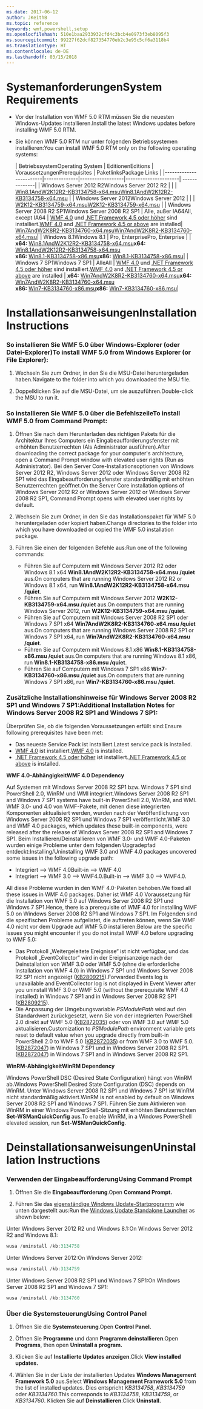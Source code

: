 ```yaml
---
ms.date: 2017-06-12
author: JKeithB
ms.topic: reference
keywords: wmf,powershell,setup
ms.openlocfilehash: 510e1baa2933932cfd4c3bcb4e0973f3eb8095f3
ms.sourcegitcommit: 99227f62dcf827354770eb2c3e95c5cf6a3118b4
ms.translationtype: HT
ms.contentlocale: de-DE
ms.lasthandoff: 03/15/2018
---
```

# <a name="system-requirements"></a><span data-ttu-id="85734-102">Systemanforderungen</span><span class="sxs-lookup"><span data-stu-id="85734-102">System Requirements</span></span>

- <span data-ttu-id="85734-103">Vor der Installation von WMF 5.0 RTM müssen Sie die neuesten Windows-Updates installieren.</span><span class="sxs-lookup"><span data-stu-id="85734-103">Install the latest Windows updates before installing WMF 5.0 RTM.</span></span>
- <span data-ttu-id="85734-104">Sie können WMF 5.0 RTM nur unter folgenden Betriebssystemen installieren:</span><span class="sxs-lookup"><span data-stu-id="85734-104">You can install WMF 5.0 RTM only on the following operating systems:</span></span>

    | <span data-ttu-id="85734-105">Betriebssystem</span><span class="sxs-lookup"><span data-stu-id="85734-105">Operating System</span></span>       | <span data-ttu-id="85734-106">Editionen</span><span class="sxs-lookup"><span data-stu-id="85734-106">Editions</span></span>         | <span data-ttu-id="85734-107">Voraussetzungen</span><span class="sxs-lookup"><span data-stu-id="85734-107">Prerequisites</span></span>        |  <span data-ttu-id="85734-108">Paketlinks</span><span class="sxs-lookup"><span data-stu-id="85734-108">Package Links</span></span> |
    |------------------------|--------------|------------------|----------------------| --------------|
    | <span data-ttu-id="85734-109">Windows Server 2012 R2</span><span class="sxs-lookup"><span data-stu-id="85734-109">Windows Server 2012 R2</span></span> |  |  | [<span data-ttu-id="85734-110">Win8.1AndW2K12R2-KB3134758-x64.msu</span><span class="sxs-lookup"><span data-stu-id="85734-110">Win8.1AndW2K12R2-KB3134758-x64.msu</span></span>](http://go.microsoft.com/fwlink/?LinkId=717507) |
    | <span data-ttu-id="85734-111">Windows Server 2012</span><span class="sxs-lookup"><span data-stu-id="85734-111">Windows Server 2012</span></span>    |  |  | [<span data-ttu-id="85734-112">W2K12-KB3134759-x64.msu</span><span class="sxs-lookup"><span data-stu-id="85734-112">W2K12-KB3134759-x64.msu</span></span>](http://go.microsoft.com/fwlink/?LinkId=717506) |
    | <span data-ttu-id="85734-113">Windows Server 2008 R2 SP1</span><span class="sxs-lookup"><span data-stu-id="85734-113">Windows Server 2008 R2 SP1</span></span> | <span data-ttu-id="85734-114">Alle, außer IA64</span><span class="sxs-lookup"><span data-stu-id="85734-114">All, except IA64</span></span> | <span data-ttu-id="85734-115">[WMF 4.0](http://www.microsoft.com/en-us/download/details.aspx?id=40855) und [.NET Framework 4.5 oder höher](https://msdn.microsoft.com/library/5a4x27ek.aspx) sind installiert.</span><span class="sxs-lookup"><span data-stu-id="85734-115">[WMF 4.0](http://www.microsoft.com/en-us/download/details.aspx?id=40855) and [.NET Framework 4.5 or above](https://msdn.microsoft.com/library/5a4x27ek.aspx) are installed</span></span>| [<span data-ttu-id="85734-116">Win7AndW2K8R2-KB3134760-x64.msu</span><span class="sxs-lookup"><span data-stu-id="85734-116">Win7AndW2K8R2-KB3134760-x64.msu</span></span>](http://go.microsoft.com/fwlink/?LinkId=717504)|
    | <span data-ttu-id="85734-117">Windows 8.1</span><span class="sxs-lookup"><span data-stu-id="85734-117">Windows 8.1</span></span> | <span data-ttu-id="85734-118">Pro, Enterprise</span><span class="sxs-lookup"><span data-stu-id="85734-118">Pro, Enterprise</span></span> | | <span data-ttu-id="85734-119">**x64:** [Win8.1AndW2K12R2-KB3134758-x64.msu](http://go.microsoft.com/fwlink/?LinkId=717507)</span><span class="sxs-lookup"><span data-stu-id="85734-119">**x64:**  [Win8.1AndW2K12R2-KB3134758-x64.msu](http://go.microsoft.com/fwlink/?LinkId=717507)</span></span> </br> <span data-ttu-id="85734-120">**x86:** [Win8.1-KB3134758-x86.msu](http://go.microsoft.com/fwlink/?LinkID=717963)</span><span class="sxs-lookup"><span data-stu-id="85734-120">**x86:**  [Win8.1-KB3134758-x86.msu](http://go.microsoft.com/fwlink/?LinkID=717963)</span></span>|
    | <span data-ttu-id="85734-121">Windows 7 SP1</span><span class="sxs-lookup"><span data-stu-id="85734-121">Windows 7 SP1</span></span> | <span data-ttu-id="85734-122">Alle</span><span class="sxs-lookup"><span data-stu-id="85734-122">All</span></span> | <span data-ttu-id="85734-123">[WMF 4.0](http://www.microsoft.com/en-us/download/details.aspx?id=40855) und [.NET Framework 4.5 oder höher](https://msdn.microsoft.com/library/5a4x27ek.aspx) sind installiert.</span><span class="sxs-lookup"><span data-stu-id="85734-123">[WMF 4.0](http://www.microsoft.com/en-us/download/details.aspx?id=40855) and [.NET Framework 4.5 or above](https://msdn.microsoft.com/library/5a4x27ek.aspx) are installed</span></span> | <span data-ttu-id="85734-124">**x64:** [Win7AndW2K8R2-KB3134760-x64.msu](http://go.microsoft.com/fwlink/?LinkId=717504)</span><span class="sxs-lookup"><span data-stu-id="85734-124">**x64:**  [Win7AndW2K8R2-KB3134760-x64.msu](http://go.microsoft.com/fwlink/?LinkId=717504)</span></span>  </br> <span data-ttu-id="85734-125">**x86:** [Win7-KB3134760-x86.msu](http://go.microsoft.com/fwlink/?LinkID=717962)</span><span class="sxs-lookup"><span data-stu-id="85734-125">**x86:**  [Win7-KB3134760-x86.msu](http://go.microsoft.com/fwlink/?LinkID=717962)</span></span>|

# <a name="installation-instructions"></a><span data-ttu-id="85734-126">Installationsanweisungen</span><span class="sxs-lookup"><span data-stu-id="85734-126">Installation Instructions</span></span>

### <a name="to-install-wmf-50-from-windows-explorer-or-file-explorer"></a><span data-ttu-id="85734-127">So installieren Sie WMF 5.0 über Windows-Explorer (oder Datei-Explorer)</span><span class="sxs-lookup"><span data-stu-id="85734-127">To install WMF 5.0 from Windows Explorer (or File Explorer):</span></span>

1. <span data-ttu-id="85734-128">Wechseln Sie zum Ordner, in den Sie die MSU-Datei heruntergeladen haben.</span><span class="sxs-lookup"><span data-stu-id="85734-128">Navigate to the folder into which you downloaded the MSU file.</span></span>

2. <span data-ttu-id="85734-129">Doppelklicken Sie auf die MSU-Datei, um sie auszuführen.</span><span class="sxs-lookup"><span data-stu-id="85734-129">Double-click the MSU to run it.</span></span>

### <a name="to-install-wmf-50-from-command-prompt"></a><span data-ttu-id="85734-130">So installieren Sie WMF 5.0 über die Befehlszeile</span><span class="sxs-lookup"><span data-stu-id="85734-130">To install WMF 5.0 from Command Prompt:</span></span>

1. <span data-ttu-id="85734-131">Öffnen Sie nach dem Herunterladen des richtigen Pakets für die Architektur Ihres Computers ein Eingabeaufforderungsfenster mit erhöhten Benutzerrechten (Als Administrator ausführen).</span><span class="sxs-lookup"><span data-stu-id="85734-131">After downloading the correct package for your computer's architecture, open a Command Prompt window with elevated user rights (Run as Administrator).</span></span> <span data-ttu-id="85734-132">Bei den Server Core-Installationsoptionen von Windows Server 2012 R2, Windows Server 2012 oder Windows Server 2008 R2 SP1 wird das Eingabeaufforderungsfenster standardmäßig mit erhöhten Benutzerrechten geöffnet.</span><span class="sxs-lookup"><span data-stu-id="85734-132">On the Server Core installation options of Windows Server 2012 R2 or Windows Server 2012 or Windows Server 2008 R2 SP1, Command Prompt opens with elevated user rights by default.</span></span>

2. <span data-ttu-id="85734-133">Wechseln Sie zum Ordner, in den Sie das Installationspaket für WMF 5.0 heruntergeladen oder kopiert haben.</span><span class="sxs-lookup"><span data-stu-id="85734-133">Change directories to the folder into which you have downloaded or copied the WMF 5.0 installation package.</span></span>

3. <span data-ttu-id="85734-134">Führen Sie einen der folgenden Befehle aus:</span><span class="sxs-lookup"><span data-stu-id="85734-134">Run one of the following commands:</span></span>
    - <span data-ttu-id="85734-135">Führen Sie auf Computern mit Windows Server 2012 R2 oder Windows 8.1 x64 **Win8.1AndW2K12R2-KB3134758-x64.msu /quiet** aus.</span><span class="sxs-lookup"><span data-stu-id="85734-135">On computers that are running Windows Server 2012 R2 or Windows 8.1 x64, run **Win8.1AndW2K12R2-KB3134758-x64.msu /quiet**.</span></span>
    - <span data-ttu-id="85734-136">Führen Sie auf Computern mit Windows Server 2012 **W2K12-KB3134759-x64.msu /quiet** aus.</span><span class="sxs-lookup"><span data-stu-id="85734-136">On computers that are running Windows Server 2012, run **W2K12-KB3134759-x64.msu /quiet**.</span></span>
    - <span data-ttu-id="85734-137">Führen Sie auf Computern mit Windows Server 2008 R2 SP1 oder Windows 7 SP1 x64 **Win7AndW2K8R2-KB3134760-x64.msu /quiet** aus.</span><span class="sxs-lookup"><span data-stu-id="85734-137">On computers that are running Windows Server 2008 R2 SP1 or Windows 7 SP1 x64, run **Win7AndW2K8R2-KB3134760-x64.msu /quiet**.</span></span>
    - <span data-ttu-id="85734-138">Führen Sie auf Computern mit Windows 8.1 x86 **Win8.1-KB3134758-x86.msu /quiet** aus.</span><span class="sxs-lookup"><span data-stu-id="85734-138">On computers that are running Windows 8.1 x86, run **Win8.1-KB3134758-x86.msu /quiet**.</span></span>
    - <span data-ttu-id="85734-139">Führen Sie auf Computern mit Windows 7 SP1 x86 **Win7-KB3134760-x86.msu /quiet** aus.</span><span class="sxs-lookup"><span data-stu-id="85734-139">On computers that are running Windows 7 SP1 x86, run **Win7-KB3134760-x86.msu /quiet**.</span></span>

### <a name="additional-installation-notes-for-windows-server-2008-r2-sp1-and-windows-7-sp1"></a><span data-ttu-id="85734-140">Zusätzliche Installationshinweise für Windows Server 2008 R2 SP1 und Windows 7 SP1:</span><span class="sxs-lookup"><span data-stu-id="85734-140">Additional Installation Notes for Windows Server 2008 R2 SP1 and Windows 7 SP1:</span></span>

<span data-ttu-id="85734-141">Überprüfen Sie, ob die folgenden Voraussetzungen erfüllt sind:</span><span class="sxs-lookup"><span data-stu-id="85734-141">Ensure following prerequisites have been met:</span></span>
- <span data-ttu-id="85734-142">Das neueste Service Pack ist installiert.</span><span class="sxs-lookup"><span data-stu-id="85734-142">Latest service pack is installed.</span></span>
- <span data-ttu-id="85734-143">[WMF 4.0](http://www.microsoft.com/en-us/download/details.aspx?id=40855) ist installiert.</span><span class="sxs-lookup"><span data-stu-id="85734-143">[WMF 4.0](http://www.microsoft.com/en-us/download/details.aspx?id=40855) is installed.</span></span>
- <span data-ttu-id="85734-144">[.NET Framework 4.5 oder höher](https://msdn.microsoft.com/library/5a4x27ek.aspx) ist installiert.</span><span class="sxs-lookup"><span data-stu-id="85734-144">[.NET Framework 4.5 or above](https://msdn.microsoft.com/library/5a4x27ek.aspx) is installed.</span></span>

<span data-ttu-id="85734-145">**WMF 4.0-Abhängigkeit**</span><span class="sxs-lookup"><span data-stu-id="85734-145">**WMF 4.0 Dependency**</span></span>

<span data-ttu-id="85734-146">Auf Systemen mit Windows Server 2008 R2 SP1 bzw. Windows 7 SP1 sind PowerShell 2.0, WinRM und WMI integriert.</span><span class="sxs-lookup"><span data-stu-id="85734-146">Windows Server 2008 R2 SP1 and Windows 7 SP1 systems have built-in PowerShell 2.0, WinRM, and WMI.</span></span> <span data-ttu-id="85734-147">WMF 3.0- und 4.0 von WMF-Pakete, mit denen diese integrierten Komponenten aktualisiert werden, wurden nach der Veröffentlichung von Windows Server 2008 R2 SP1 und Windows 7 SP1 veröffentlicht.</span><span class="sxs-lookup"><span data-stu-id="85734-147">WMF 3.0 and WMF 4.0 packages, which updates these built-in components, were released after the release of Windows Server 2008 R2 SP1 and Windows 7 SP1.</span></span> <span data-ttu-id="85734-148">Beim Installieren/Deinstallieren von WMF 3.0- und WMF 4.0-Paketen wurden einige Probleme unter dem folgenden Upgradepfad entdeckt:</span><span class="sxs-lookup"><span data-stu-id="85734-148">Installing/Uninstalling WMF 3.0 and WMF 4.0 packages uncovered some issues in the following upgrade path:</span></span>

- <span data-ttu-id="85734-149">Integriert --> WMF 4.0</span><span class="sxs-lookup"><span data-stu-id="85734-149">Built-in --> WMF 4.0</span></span>
- <span data-ttu-id="85734-150">Integriert --> WMF 3.0 --> WMF4.0.</span><span class="sxs-lookup"><span data-stu-id="85734-150">Built-in --> WMF 3.0 --> WMF4.0.</span></span> 

<span data-ttu-id="85734-151">All diese Probleme wurden in den WMF 4.0-Paketen behoben.</span><span class="sxs-lookup"><span data-stu-id="85734-151">We fixed all these issues in WMF 4.0 packages.</span></span> <span data-ttu-id="85734-152">Daher ist WMF 4.0 Voraussetzung für die Installation von WMF 5.0 auf Windows Server 2008 R2 SP1 und Windows 7 SP1.</span><span class="sxs-lookup"><span data-stu-id="85734-152">Hence, there is a prerequisite of WMF 4.0 for installing WMF 5.0 on Windows Server 2008 R2 SP1 and Windows 7 SP1.</span></span> <span data-ttu-id="85734-153">Im Folgenden sind die spezifischen Probleme aufgelistet, die auftreten können, wenn Sie WMF 4.0 nicht vor dem Upgrade auf WMF 5.0 installieren:</span><span class="sxs-lookup"><span data-stu-id="85734-153">Below are the specific issues you might encounter if you do not install WMF 4.0 before upgrading to WMF 5.0:</span></span>

- <span data-ttu-id="85734-154">Das Protokoll „Weitergeleitete Ereignisse“ ist nicht verfügbar, und das Protokoll „EventCollector“ wird in der Ereignisanzeige nach der Deinstallation von WMF 3.0 oder WMF 5.0 (ohne die erforderliche Installation von WMF 4.0) in Windows 7 SP1 und Windows Server 2008 R2 SP1 nicht angezeigt ([KB2809215](https://support.microsoft.com/en-us/kb/2809215)).</span><span class="sxs-lookup"><span data-stu-id="85734-154">Forwarded Events log is unavailable and EventCollector log is not displayed in Event Viewer after you uninstall WMF 3.0 or WMF 5.0 (without the prerequisite WMF 4.0 installed) in Windows 7 SP1 and in Windows Server 2008 R2 SP1 ([KB2809215](https://support.microsoft.com/en-us/kb/2809215)).</span></span>
- <span data-ttu-id="85734-155">Die Anpassung der Umgebungsvariable *PSModulePath* wird auf den Standardwert zurückgesetzt, wenn Sie von der integrierten PowerShell 2.0 direkt auf WMF 5.0 ([KB2872035](https://support.microsoft.com/en-us/kb/2872035)) oder von WMF 3.0 auf WMF 5.0 aktualisieren.</span><span class="sxs-lookup"><span data-stu-id="85734-155">Customization to *PSModulePath* environment variable gets reset to default value when you upgrade directly from built-in PowerShell 2.0 to WMF 5.0 ([KB2872035](https://support.microsoft.com/en-us/kb/2872035)) or from WMF 3.0 to WMF 5.0.</span></span> <span data-ttu-id="85734-156">([KB2872047](https://support.microsoft.com/en-us/kb/2872047)) in Windows 7 SP1 und in Windows Server 2008 R2 SP1.</span><span class="sxs-lookup"><span data-stu-id="85734-156">([KB2872047](https://support.microsoft.com/en-us/kb/2872047)) in Windows 7 SP1 and in Windows Server 2008 R2 SP1.</span></span>

<span data-ttu-id="85734-157">**WinRM-Abhängigkeit**</span><span class="sxs-lookup"><span data-stu-id="85734-157">**WinRM Dependency**</span></span>

<span data-ttu-id="85734-158">Windows PowerShell DSC (Desired State Configuration) hängt von WinRM ab.</span><span class="sxs-lookup"><span data-stu-id="85734-158">Windows PowerShell Desired State Configuration (DSC) depends on WinRM.</span></span> <span data-ttu-id="85734-159">Unter Windows Server 2008 R2 SP1 und Windows 7 SP1 ist WinRM nicht standardmäßig aktiviert.</span><span class="sxs-lookup"><span data-stu-id="85734-159">WinRM is not enabled by default on Windows Server 2008 R2 SP1 and Windows 7 SP1.</span></span> <span data-ttu-id="85734-160">Führen Sie zum Aktivieren von WinRM in einer Windows PowerShell-Sitzung mit erhöhten Benutzerrechten **Set-WSManQuickConfig** aus.</span><span class="sxs-lookup"><span data-stu-id="85734-160">To enable WinRM, in a Windows PowerShell elevated session, run **Set-WSManQuickConfig**.</span></span>

# <a name="uninstallation-instructions"></a><span data-ttu-id="85734-161">Deinstallationsanweisungen</span><span class="sxs-lookup"><span data-stu-id="85734-161">Uninstallation Instructions</span></span>

### <a name="using-command-prompt"></a><span data-ttu-id="85734-162">Verwenden der Eingabeaufforderung</span><span class="sxs-lookup"><span data-stu-id="85734-162">Using Command Prompt</span></span>

1.  <span data-ttu-id="85734-163">Öffnen Sie die **Eingabeaufforderung**.</span><span class="sxs-lookup"><span data-stu-id="85734-163">Open **Command Prompt.**</span></span>

2.  <span data-ttu-id="85734-164">Führen Sie das [eigenständige Windows Update-Startprogramm](https://support.microsoft.com/en-us/kb/934307) wie unten dargestellt aus:</span><span class="sxs-lookup"><span data-stu-id="85734-164">Run the [Windows Update Standalone Launcher](https://support.microsoft.com/en-us/kb/934307) as shown below:</span></span>

<span data-ttu-id="85734-165">Unter Windows Server 2012 R2 und Windows 8.1:</span><span class="sxs-lookup"><span data-stu-id="85734-165">On Windows Server 2012 R2 and Windows 8.1:</span></span>
```powershell
wusa /uninstall /kb:3134758
```
<span data-ttu-id="85734-166">Unter Windows Server 2012:</span><span class="sxs-lookup"><span data-stu-id="85734-166">On Windows Server 2012:</span></span>
```powershell
wusa /uninstall /kb:3134759
```
<span data-ttu-id="85734-167">Unter Windows Server 2008 R2 SP1 und Windows 7 SP1:</span><span class="sxs-lookup"><span data-stu-id="85734-167">On Windows Server 2008 R2 SP1 and Windows 7 SP1:</span></span>
```powershell
wusa /uninstall /kb:3134760
```

### <a name="using-control-panel"></a><span data-ttu-id="85734-168">Über die Systemsteuerung</span><span class="sxs-lookup"><span data-stu-id="85734-168">Using Control Panel</span></span>

1.  <span data-ttu-id="85734-169">Öffnen Sie die **Systemsteuerung**.</span><span class="sxs-lookup"><span data-stu-id="85734-169">Open **Control Panel.**</span></span>

2.  <span data-ttu-id="85734-170">Öffnen Sie **Programme** und dann **Programm deinstallieren**.</span><span class="sxs-lookup"><span data-stu-id="85734-170">Open **Programs**, then open **Uninstall a program.**</span></span>

3.  <span data-ttu-id="85734-171">Klicken Sie auf **Installierte Updates anzeigen**.</span><span class="sxs-lookup"><span data-stu-id="85734-171">Click **View installed updates.**</span></span>

4.  <span data-ttu-id="85734-172">Wählen Sie in der Liste der installierten Updates **Windows Management Framework 5.0** aus.</span><span class="sxs-lookup"><span data-stu-id="85734-172">Select **Windows Management Framework 5.0** from the list of installed updates.</span></span> <span data-ttu-id="85734-173">Dies entspricht *KB3134758*, *KB3134759* oder *KB3134760*.</span><span class="sxs-lookup"><span data-stu-id="85734-173">This corresponds to *KB3134758*, *KB3134759*, or *KB3134760*.</span></span> <span data-ttu-id="85734-174">Klicken Sie auf **Deinstallieren**.</span><span class="sxs-lookup"><span data-stu-id="85734-174">Click **Uninstall.**</span></span>

